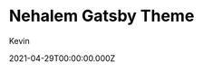 ---
title: Nehalem Gatsby Theme
github: https://github.com/nehalist/gatsby-theme-nehalem
demo: https://nehalem.netlify.app/
license: null
author: Kevin
author_link: null
date: 2021-04-29T00:00:00.000Z
ssg:
  - Gatsby
cms: null
css: null
category:
  - Blog
description: Nehalem is a Gatsby theme for blogging.
draft: false
publish_date: '2019-07-03T18:18:51Z'
update_date: '2020-07-04T12:24:59Z'
github_star: 171
github_fork: 63
---